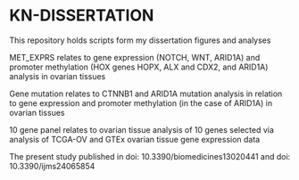 # KN-DISSERTATION
This repository holds scripts form my dissertation figures and analyses

MET_EXPRS relates to gene expression (NOTCH, WNT, ARID1A) and promoter methylation (HOX genes HOPX, ALX and CDX2, and ARID1A) analysis in ovarian tissues

Gene mutation relates to CTNNB1 and ARID1A mutation analysis in relation to gene expression and promoter methylation (in the case of ARID1A) in ovarian tissues

10 gene panel relates to ovarian tissue analysis of 10 genes selected via analysis of TCGA-OV and GTEx ovarian tissue gene expression data

The present study published in doi: 10.3390/biomedicines13020441 and doi: 10.3390/ijms24065854
